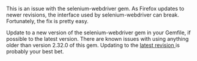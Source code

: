   This is an issue with the selenium-webdriver gem.
  As Firefox updates to newer revisions, the interface used by selenium-webdriver can break.
  Fortunately, the fix is pretty easy.

  Update to a new version of the selenium-webdriver gem in your Gemfile, if possible to the latest version.
  There are known issues with using anything older than version 2.32.0 of this gem.
  Updating to the
  [
    latest revision
  ](http://rubygems.org/gems/selenium-webdriver)
  is probably your best bet.